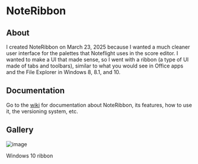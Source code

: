 # NoteRibbon

## About

I created NoteRibbon on March 23, 2025 because I wanted a much cleaner user interface for the palettes that Noteflight uses in the score editor. I wanted to make a UI that made sense, so I went with a ribbon (a type of UI made of tabs and toolbars), similar to what you would see in Office apps and the File Explorer in Windows 8, 8.1, and 10.

## Documentation

Go to the [wiki](https://github.com/Unseeable8710/NoteRibbon/wiki) for documentation about NoteRibbon, its features, how to use it, the versioning system, etc.

## Gallery

![image](https://github.com/user-attachments/assets/3b211c7d-4739-4ea4-b357-0bc02c1bfccf "Windows 10 ribbon")
<figcaption>Windows 10 ribbon</figcaption>
